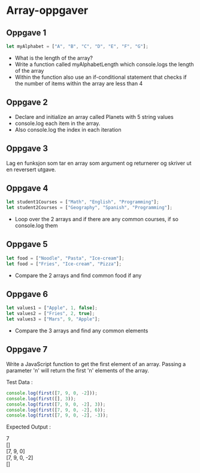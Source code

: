 # Array-oppgaver

## Oppgave 1

```javascript
let myAlphabet = ["A", "B", "C", "D", "E", "F", "G"];
```

-   What is the length of the array?
-   Write a function called myAlphabetLength which console.logs the length of the array
-   Within the function also use an if-conditional statement that checks if the number of items within the array are less than 4

## Oppgave 2

-   Declare and initialize an array called Planets with 5 string values
-   console.log each item in the array.
-   Also console.log the index in each iteration

## Oppgave 3

Lag en funksjon som tar en array som argument og returnerer og skriver ut en reversert utgave.

## Oppgave 4

```javascript
let student1Courses = ["Math", "English", "Programming"];
let student2Courses = ["Geography", "Spanish", "Programming"];
```

-   Loop over the 2 arrays and if there are any common courses, if so console.log them

## Oppgave 5

```javascript
let food = ["Noodle", "Pasta", "Ice-cream"];
let food = ["Fries", "Ice-cream", "Pizza"];
```

-   Compare the 2 arrays and find common food if any

## Oppgave 6

```javascript
let values1 = ["Apple", 1, false];
let values2 = ["Fries", 2, true];
let values3 = ["Mars", 9, "Apple"];
```

-   Compare the 3 arrays and find any common elements

## Oppgave 7

Write a JavaScript function to get the first element of an array. Passing a parameter 'n' will return the first 'n' elements of the array.

Test Data :

```javascript
console.log(first([7, 9, 0, -2]));
console.log(first([], 3));
console.log(first([7, 9, 0, -2], 3));
console.log(first([7, 9, 0, -2], 6));
console.log(first([7, 9, 0, -2], -3));
```

Expected Output :

7 <br />
[] <br />
[7, 9, 0] <br />
[7, 9, 0, -2] <br />
[] <br />
